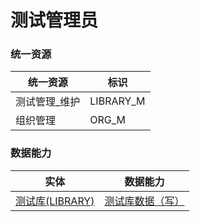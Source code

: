 # 测试管理员 <!-- {docsify-ignore-all} -->



### 统一资源

|统一资源|标识|
|---|---|
|测试管理_维护|LIBRARY_M|
|组织管理|ORG_M|



### 数据能力

|实体|数据能力|
|---|---|
|[测试库(LIBRARY)](module/TestMgmt/library)|<a href ="#/module/TestMgmt/library#library-all_w">测试库数据（写）</a>|



